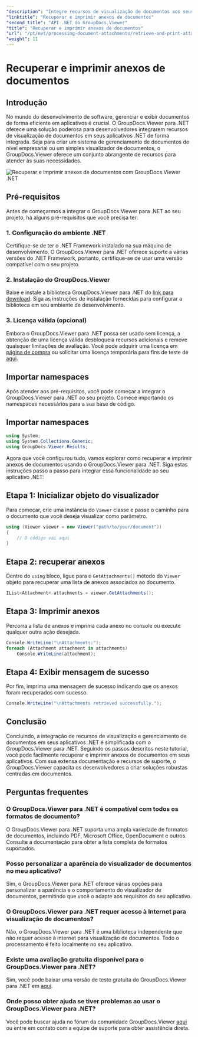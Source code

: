 ```yaml
---
"description": "Integre recursos de visualização de documentos aos seus aplicativos .NET com facilidade com o GroupDocs.Viewer para .NET. Recupere e imprima anexos de documentos sem esforço."
"linktitle": "Recuperar e imprimir anexos de documentos"
"second_title": "API .NET do GroupDocs.Viewer"
"title": "Recuperar e imprimir anexos de documentos"
"url": "/pt/net/processing-document-attachments/retrieve-and-print-attachments/"
"weight": 11
---
```


# Recuperar e imprimir anexos de documentos

## Introdução
No mundo do desenvolvimento de software, gerenciar e exibir documentos de forma eficiente em aplicativos é crucial. O GroupDocs.Viewer para .NET oferece uma solução poderosa para desenvolvedores integrarem recursos de visualização de documentos em seus aplicativos .NET de forma integrada. Seja para criar um sistema de gerenciamento de documentos de nível empresarial ou um simples visualizador de documentos, o GroupDocs.Viewer oferece um conjunto abrangente de recursos para atender às suas necessidades.

![Recuperar e imprimir anexos de documentos com GroupDocs.Viewer .NET](/viewer/processing-document-attachments/retrieve-and-print-document-attachments.png)

## Pré-requisitos
Antes de começarmos a integrar o GroupDocs.Viewer para .NET ao seu projeto, há alguns pré-requisitos que você precisa ter:
### 1. Configuração do ambiente .NET
Certifique-se de ter o .NET Framework instalado na sua máquina de desenvolvimento. O GroupDocs.Viewer para .NET oferece suporte a várias versões do .NET Framework, portanto, certifique-se de usar uma versão compatível com o seu projeto.
### 2. Instalação do GroupDocs.Viewer
Baixe e instale a biblioteca GroupDocs.Viewer para .NET do [link para download](https://releases.groupdocs.com/viewer/net/). Siga as instruções de instalação fornecidas para configurar a biblioteca em seu ambiente de desenvolvimento.
### 3. Licença válida (opcional)
Embora o GroupDocs.Viewer para .NET possa ser usado sem licença, a obtenção de uma licença válida desbloqueia recursos adicionais e remove quaisquer limitações de avaliação. Você pode adquirir uma licença em [página de compra](https://purchase.groupdocs.com/buy) ou solicitar uma licença temporária para fins de teste de [aqui](https://purchase.groupdocs.com/temporary-license/).

## Importar namespaces
Após atender aos pré-requisitos, você pode começar a integrar o GroupDocs.Viewer para .NET ao seu projeto. Comece importando os namespaces necessários para a sua base de código.
## Importar namespaces
```csharp
using System;
using System.Collections.Generic;
using GroupDocs.Viewer.Results;
```

Agora que você configurou tudo, vamos explorar como recuperar e imprimir anexos de documentos usando o GroupDocs.Viewer para .NET. Siga estas instruções passo a passo para integrar essa funcionalidade ao seu aplicativo .NET:
## Etapa 1: Inicializar objeto do visualizador
Para começar, crie uma instância do `Viewer` classe e passe o caminho para o documento que você deseja visualizar como parâmetro.
```csharp
using (Viewer viewer = new Viewer("path/to/your/document"))
{
    // O código vai aqui
}
```
## Etapa 2: recuperar anexos
Dentro do `using` bloco, ligue para o `GetAttachments()` método do `Viewer` objeto para recuperar uma lista de anexos associados ao documento.
```csharp
IList<Attachment> attachments = viewer.GetAttachments();
```
## Etapa 3: Imprimir anexos
Percorra a lista de anexos e imprima cada anexo no console ou execute qualquer outra ação desejada.
```csharp
Console.WriteLine("\nAttachments:");
foreach (Attachment attachment in attachments)
    Console.WriteLine(attachment);
```
## Etapa 4: Exibir mensagem de sucesso
Por fim, imprima uma mensagem de sucesso indicando que os anexos foram recuperados com sucesso.
```csharp
Console.WriteLine("\nAttachments retrieved successfully.");
```

## Conclusão
Concluindo, a integração de recursos de visualização e gerenciamento de documentos em seus aplicativos .NET é simplificada com o GroupDocs.Viewer para .NET. Seguindo os passos descritos neste tutorial, você pode facilmente recuperar e imprimir anexos de documentos em seus aplicativos. Com sua extensa documentação e recursos de suporte, o GroupDocs.Viewer capacita os desenvolvedores a criar soluções robustas centradas em documentos.
## Perguntas frequentes
### O GroupDocs.Viewer para .NET é compatível com todos os formatos de documento?
O GroupDocs.Viewer para .NET suporta uma ampla variedade de formatos de documentos, incluindo PDF, Microsoft Office, OpenDocument e outros. Consulte a documentação para obter a lista completa de formatos suportados.
### Posso personalizar a aparência do visualizador de documentos no meu aplicativo?
Sim, o GroupDocs.Viewer para .NET oferece várias opções para personalizar a aparência e o comportamento do visualizador de documentos, permitindo que você o adapte aos requisitos do seu aplicativo.
### O GroupDocs.Viewer para .NET requer acesso à Internet para visualização de documentos?
Não, o GroupDocs.Viewer para .NET é uma biblioteca independente que não requer acesso à internet para visualização de documentos. Todo o processamento é feito localmente no seu aplicativo.
### Existe uma avaliação gratuita disponível para o GroupDocs.Viewer para .NET?
Sim, você pode baixar uma versão de teste gratuita do GroupDocs.Viewer para .NET em [aqui](https://releases.groupdocs.com/).
### Onde posso obter ajuda se tiver problemas ao usar o GroupDocs.Viewer para .NET?
Você pode buscar ajuda no fórum da comunidade GroupDocs.Viewer [aqui](https://forum.groupdocs.com/c/viewer/9) ou entre em contato com a equipe de suporte para obter assistência direta.